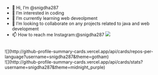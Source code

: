 - 👋 Hi, I’m @snigdha287
- 👀 I’m interested in coding
- 🌱 I’m currently learning web deveolpment
- 💞️ I’m looking to collaborate on any projects related to java and web development
- 📫 How to reach me Instagram:@snigdha287
![](http://github-profile-summary-cards.vercel.app/api/cards/profile-details?username=snigdha287&theme=monokai)
<br/>
![](http://github-profile-summary-cards.vercel.app/api/cards/repos-per-language?username=snigdha287&theme=gotham)
<br/>
![](http://github-profile-summary-cards.vercel.app/api/cards/stats?username=snigdha287&theme=midnight_purple)
<!---
snigdha287/snigdha287 is a ✨ special ✨ repository because its `README.md` (this file) appears on your GitHub profile.
You can click the Preview link to take a look at your changes.
--->
